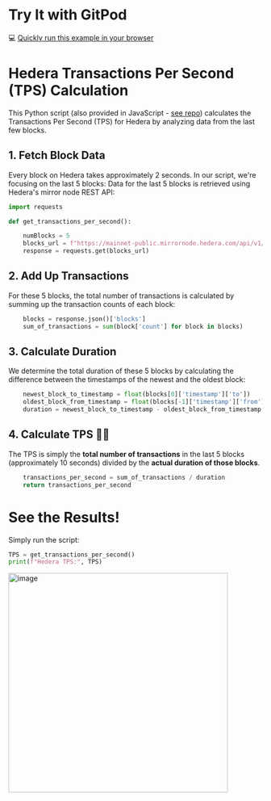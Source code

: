 # Try It with GitPod
💻 [Quickly run this example in your browser](https://gitpod.io/#https://github.com/ed-marquez/hedera-tps-calculator-python/tree/main)

# Hedera Transactions Per Second (TPS) Calculation

This Python script (also provided in JavaScript - [see repo](https://github.com/ed-marquez/hedera-tps-calculator-js)) calculates the Transactions Per Second (TPS) for Hedera by analyzing data from the last few blocks.

## 1. Fetch Block Data

Every block on Hedera takes approximately 2 seconds. In our script, we're focusing on the last 5 blocks:
Data for the last 5 blocks is retrieved using Hedera's mirror node REST API:

```python
import requests

def get_transactions_per_second():

    numBlocks = 5
    blocks_url = f"https://mainnet-public.mirrornode.hedera.com/api/v1/blocks?limit={numBlocks}"
    response = requests.get(blocks_url)
```

## 2. Add Up Transactions

For these 5 blocks, the total number of transactions is calculated by summing up the transaction counts of each block:

```python
    blocks = response.json()['blocks']
    sum_of_transactions = sum(block['count'] for block in blocks)
```

## 3. Calculate Duration

We determine the total duration of these 5 blocks by calculating the difference between the timestamps of the newest and the oldest block:

```python
    newest_block_to_timestamp = float(blocks[0]['timestamp']['to'])
    oldest_block_from_timestamp = float(blocks[-1]['timestamp']['from'])
    duration = newest_block_to_timestamp - oldest_block_from_timestamp
```

## 4. Calculate TPS 🎉🎉

The TPS is simply the **total number of transactions** in the last 5 blocks (approximately 10 seconds) divided by the **actual duration of those blocks**.

```python
    transactions_per_second = sum_of_transactions / duration
    return transactions_per_second
```

# See the Results!

Simply run the script:

```python
TPS = get_transactions_per_second()
print(f"Hedera TPS:", TPS)
```

<img width="435" alt="image" src="https://github.com/ed-marquez/hedera-tps-calculator/assets/72571340/615e51d7-8ec5-48d7-8ee7-38828b9453ff">
